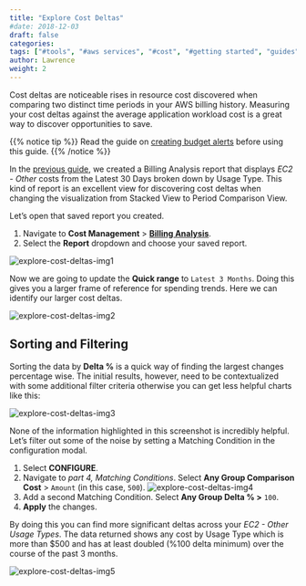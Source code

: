 ```yaml
---
title: "Explore Cost Deltas"
#date: 2018-12-03
draft: false
categories:
tags: ["#tools", "#aws services", "#cost", "#getting started", "guides"]
author: Lawrence
weight: 2
---
```

Cost deltas are noticeable rises in resource cost discovered when comparing two distinct time periods in your AWS billing history. Measuring your cost deltas against the average application workload cost is a great way to discover opportunities to save.

{{% notice tip %}}
Read the guide on [creating budget alerts](/billing-analysis/ba-guides/how-to-create-monthly-cost-reports) before using this guide.
{{% /notice %}}

In the [previous guide][1], we created a Billing Analysis report that displays _EC2 - Other_ costs from the Latest 30 Days broken down by Usage Type. This kind of report is an excellent view for discovering cost deltas when changing the visualization from Stacked View to Period Comparison View.

Let’s open that saved report you created.

1. Navigate to **Cost Management** > [**Billing Analysis**](https://app.metricly.com/#/reports/awscostall/latest).
2. Select the **Report** dropdown and choose your saved report.

![explore-cost-deltas-img1](/images/how-to-explore-cost-deltas/explore-cost-deltas-img1.png)

Now we are going to update the **Quick range** to `Latest 3 Months`. Doing this gives you a larger frame of reference for spending trends. Here we can identify our larger cost deltas.

![explore-cost-deltas-img2](/images/how-to-explore-cost-deltas/explore-cost-deltas-img2.png)

## Sorting and Filtering

Sorting the data by **Delta %** is a quick way of finding the largest changes percentage wise. The initial results, however, need to be contextualized with some additional filter criteria otherwise you can get less helpful charts like this:

![explore-cost-deltas-img3](/images/how-to-explore-cost-deltas/explore-cost-deltas-img3.png)

None of the information highlighted in this screenshot is incredibly helpful. Let’s filter out some of the noise by setting a Matching Condition in the configuration modal.



1. Select **CONFIGURE**.
2. Navigate to _part 4, Matching Conditions_. Select **Any Group Comparison Cost**  > `Amount` (in this case, `500`).
![explore-cost-deltas-img4](/images/how-to-explore-cost-deltas/explore-cost-deltas-img4.png)
3. Add a second Matching Condition. Select **Any Group Delta % >** `100`.
4. **Apply** the changes.

By doing this you can find more significant deltas across your _EC2 - Other Usage Types_. The data returned shows any cost by Usage Type which is more than $500 and has at least doubled (%100 delta minimum) over the course of the past 3 months.

![explore-cost-deltas-img5](/images/how-to-explore-cost-deltas/explore-cost-deltas-img5.png)

[1]: /billing-analysis/ba-guides/how-to-create-budget-alerts/
